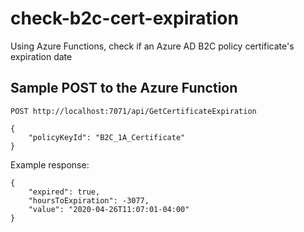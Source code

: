 # check-b2c-cert-expiration
Using Azure Functions, check if an Azure AD B2C policy certificate's expiration date

## Sample POST to the Azure Function

```
POST http://localhost:7071/api/GetCertificateExpiration

{
    "policyKeyId": "B2C_1A_Certificate"
}
```

Example response:

```
{
    "expired": true,
    "hoursToExpiration": -3077,
    "value": "2020-04-26T11:07:01-04:00"
}
```